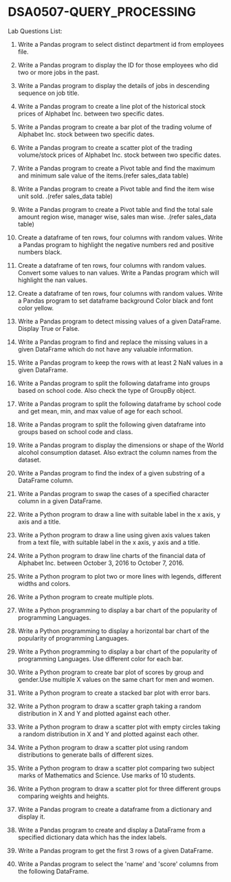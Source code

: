 # DSA0507-QUERY_PROCESSING

Lab Questions List:

1. Write a Pandas program to select distinct department id from employees file.

2. Write a Pandas program to display the ID for those employees who did two or more jobs in the past.

3. Write a Pandas program to display the details of jobs in descending sequence on job title.

4. Write a Pandas program to create a line plot of the historical stock prices of Alphabet Inc. between two specific dates.

5. Write a Pandas program to create a bar plot of the trading volume of Alphabet Inc. stock between two specific dates.

6. Write a Pandas program to create a scatter plot of the trading volume/stock prices of Alphabet Inc. stock between two specific dates.

7. Write a Pandas program to create a Pivot table and find the maximum and minimum sale value of the items.(refer sales_data table)

8. Write a Pandas program to create a Pivot table and find the item wise unit sold. .(refer sales_data table)

9. Write a Pandas program to create a Pivot table and find the total sale amount region wise, manager wise, sales man wise. .(refer sales_data table)

10. Create a dataframe of ten rows, four columns with random values. Write a Pandas program to highlight the negative numbers red and positive numbers black.

11. Create a dataframe of ten rows, four columns with random values. Convert some values to nan values. Write a Pandas program which will highlight the nan values.

12. Create a dataframe of ten rows, four columns with random values. Write a Pandas program to set dataframe background Color black and font color yellow.

13. Write a Pandas program to detect missing values of a given DataFrame. Display True or False.

14. Write a Pandas program to find and replace the missing values in a given DataFrame which do not have any valuable information.

15. Write a Pandas program to keep the rows with at least 2 NaN values in a given DataFrame.

16. Write a Pandas program to split the following dataframe into groups based on school code. Also check the type of GroupBy object.

17. Write a Pandas program to split the following dataframe by school code and get mean, min, and max value of age for each school.

18. Write a Pandas program to split the following given dataframe into groups based on school code and class.

19. Write a Pandas program to display the dimensions or shape of the World alcohol consumption dataset. Also extract the column names from the dataset.

20. Write a Pandas program to find the index of a given substring of a DataFrame column.

21. Write a Pandas program to swap the cases of a specified character column in a given DataFrame.

22. Write a Python program to draw a line with suitable label in the x axis, y axis and a title.

23. Write a Python program to draw a line using given axis values taken from a text file, with suitable label in the x axis, y axis and a title.

24. Write a Python program to draw line charts of the financial data of Alphabet Inc. between October 3, 2016 to October 7, 2016.

25. Write a Python program to plot two or more lines with legends, different widths and colors.

26. Write a Python program to create multiple plots.

27. Write a Python programming to display a bar chart of the popularity of programming Languages.

28. Write a Python programming to display a horizontal bar chart of the popularity of programming Languages.

29. Write a Python programming to display a bar chart of the popularity of programming Languages. Use different color for each bar.

30. Write a Python program to create bar plot of scores by group and gender.Use multiple X values on the same chart for men and women.

31. Write a Python program to create a stacked bar plot with error bars.

32. Write a Python program to draw a scatter graph taking a random distribution in X and Y and plotted against each other.

33. Write a Python program to draw a scatter plot with empty circles taking a random distribution in X and Y and plotted against each other.

34. Write a Python program to draw a scatter plot using random distributions to generate balls of different sizes.

35. Write a Python program to draw a scatter plot comparing two subject marks of Mathematics and Science. Use marks of 10 students.

36. Write a Python program to draw a scatter plot for three different groups comparing weights and heights.

37. Write a Pandas program to create a dataframe from a dictionary and display it.

38. Write a Pandas program to create and display a DataFrame from a specified dictionary data which has the index labels.

39. Write a Pandas program to get the first 3 rows of a given DataFrame.

40. Write a Pandas program to select the 'name' and 'score' columns from the following DataFrame.
